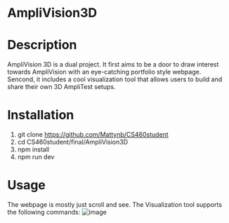 # AmpliVision3D

# Description
AmpliVision 3D is a dual project. It first aims to be a door to draw interest towards AmpliVision with an eye-catching portfolio style webpage. Sencond, it includes a cool visualization tool that allows users to build and share their own 3D AmpliTest setups. 


# Installation
1. git clone https://github.com/Mattynb/CS460student
2. cd CS460student/final/AmpliVision3D
3. npm install 
4. npm run dev


# Usage
The webpage is mostly just scroll and see. The Visualization tool supports the following commands: 
![image]()